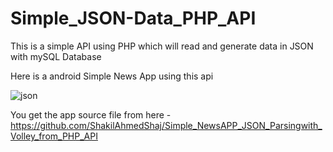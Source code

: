 # Simple_JSON-Data_PHP_API


This is a simple API using PHP which will read and generate data in JSON  with mySQL Database

Here is a android Simple News App using this api 

![json](https://user-images.githubusercontent.com/15268903/45358956-edb87c00-b5ec-11e8-90b3-01cea8787d23.gif)

You get the app source file from here - https://github.com/ShakilAhmedShaj/Simple_NewsAPP_JSON_Parsingwith_Volley_from_PHP_API

